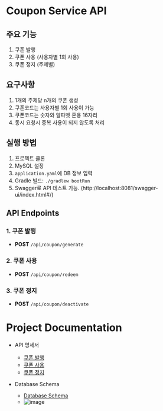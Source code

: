 # Coupon Service API

## 주요 기능
1. 쿠폰 발행
2. 쿠폰 사용 (사용자별 1회 사용)
3. 쿠폰 정지 (주제별)

## 요구사항
1. 1개의 주제당 n개의 쿠폰 생성
2. 쿠폰코드는 사용자별 1회 사용이 가능
3. 쿠폰코드는 숫자와 알파벳 혼용 16자리
4. 동시 요청시 중복 사용이 되지 않도록 처리

## 실행 방법
1. 프로젝트 클론
2. MySQL 설정
3. `application.yaml`에 DB 정보 입력
4. Gradle 빌드: `./gradlew bootRun`
5. Swagger로 API 테스트 가능. (http://localhost:8081/swagger-ui/index.html#/)
  

## API Endpoints
### 1. 쿠폰 발행
- **POST** `/api/coupon/generate`

### 2. 쿠폰 사용
- **POST** `/api/coupon/redeem`

### 3. 쿠폰 정지
- **POST** `/api/coupon/deactivate`


# Project Documentation
- API 명세서
  - [쿠폰 발행](./docs/readme/README-API-generate.md)
  - [쿠폰 사용](./docs/readme/README-API-redeem.md)
  - [쿠폰 정지](./docs/readme/README-API-deactivate.md)

- Database Schema
  - [Database Schema](./docs/sql/coupon.sql)
  - ![image](https://github.com/user-attachments/assets/e155b44d-5393-421d-9116-e89781c3a7da)

